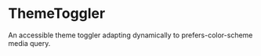 # ThemeToggler
An accessible theme toggler adapting dynamically to prefers-color-scheme media query.
